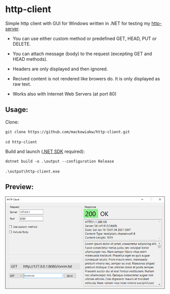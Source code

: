 # http-client

Simple http client with GUI for Windows written in .NET for testing my [http-server](https://github.com/mackowiakw/http-server).

- You can use either custom method or predefined GET, HEAD, PUT or DELETE.

- You can attach message (body) to the request (excepting GET and HEAD methods).
 
- Headers are only displayed and then ignored.

- Recived content is not rendered like browers do. It is only displayed as raw text.

- Works also with Internet Web Servers (at port 80)
## Usage:

Clone:
```
git clone https://github.com/mackowiakw/http-client.git

cd http-client
```

Build and launch ([.NET SDK](https://dotnet.microsoft.com/download) required):
```
dotnet build -o .\output --configuration Release

.\output\http-client.exe
```


## Preview:
![Program](readme_assets/program.png)
